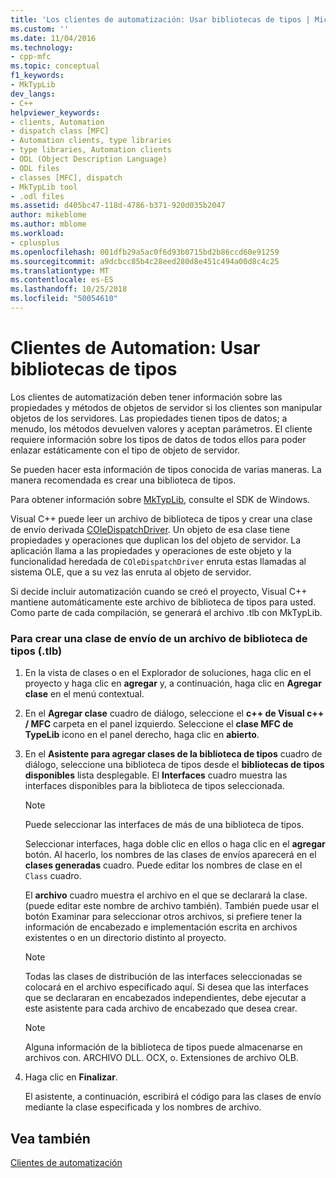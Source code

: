 ```yaml
---
title: 'Los clientes de automatización: Usar bibliotecas de tipos | Microsoft Docs'
ms.custom: ''
ms.date: 11/04/2016
ms.technology:
- cpp-mfc
ms.topic: conceptual
f1_keywords:
- MkTypLib
dev_langs:
- C++
helpviewer_keywords:
- clients, Automation
- dispatch class [MFC]
- Automation clients, type libraries
- type libraries, Automation clients
- ODL (Object Description Language)
- ODL files
- classes [MFC], dispatch
- MkTypLib tool
- .odl files
ms.assetid: d405bc47-118d-4786-b371-920d035b2047
author: mikeblome
ms.author: mblome
ms.workload:
- cplusplus
ms.openlocfilehash: 001dfb29a5ac0f6d93b0715bd2b86ccd60e91259
ms.sourcegitcommit: a9dcbcc85b4c28eed280d8e451c494a00d8c4c25
ms.translationtype: MT
ms.contentlocale: es-ES
ms.lasthandoff: 10/25/2018
ms.locfileid: "50054610"
---
```

# <a name="automation-clients-using-type-libraries"></a>Clientes de Automation: Usar bibliotecas de tipos

Los clientes de automatización deben tener información sobre las propiedades y métodos de objetos de servidor si los clientes son manipular objetos de los servidores. Las propiedades tienen tipos de datos; a menudo, los métodos devuelven valores y aceptan parámetros. El cliente requiere información sobre los tipos de datos de todos ellos para poder enlazar estáticamente con el tipo de objeto de servidor.

Se pueden hacer esta información de tipos conocida de varias maneras. La manera recomendada es crear una biblioteca de tipos.

Para obtener información sobre [MkTypLib](/windows/desktop/Midl/differences-between-midl-and-mktyplib), consulte el SDK de Windows.

Visual C++ puede leer un archivo de biblioteca de tipos y crear una clase de envío derivada [COleDispatchDriver](../mfc/reference/coledispatchdriver-class.md). Un objeto de esa clase tiene propiedades y operaciones que duplican los del objeto de servidor. La aplicación llama a las propiedades y operaciones de este objeto y la funcionalidad heredada de `COleDispatchDriver` enruta estas llamadas al sistema OLE, que a su vez las enruta al objeto de servidor.

Si decide incluir automatización cuando se creó el proyecto, Visual C++ mantiene automáticamente este archivo de biblioteca de tipos para usted. Como parte de cada compilación, se generará el archivo .tlb con MkTypLib.

### <a name="to-create-a-dispatch-class-from-a-type-library-tlb-file"></a>Para crear una clase de envío de un archivo de biblioteca de tipos (.tlb)

1. En la vista de clases o en el Explorador de soluciones, haga clic en el proyecto y haga clic en **agregar** y, a continuación, haga clic en **Agregar clase** en el menú contextual.

1. En el **Agregar clase** cuadro de diálogo, seleccione el **c++ de Visual c++ / MFC** carpeta en el panel izquierdo. Seleccione el **clase MFC de TypeLib** icono en el panel derecho, haga clic en **abierto**.

1. En el **Asistente para agregar clases de la biblioteca de tipos** cuadro de diálogo, seleccione una biblioteca de tipos desde el **bibliotecas de tipos disponibles** lista desplegable. El **Interfaces** cuadro muestra las interfaces disponibles para la biblioteca de tipos seleccionada.

    > [!NOTE]
    >  Puede seleccionar las interfaces de más de una biblioteca de tipos.

   Seleccionar interfaces, haga doble clic en ellos o haga clic en el **agregar** botón. Al hacerlo, los nombres de las clases de envíos aparecerá en el **clases generadas** cuadro. Puede editar los nombres de clase en el `Class` cuadro.

   El **archivo** cuadro muestra el archivo en el que se declarará la clase. (puede editar este nombre de archivo también). También puede usar el botón Examinar para seleccionar otros archivos, si prefiere tener la información de encabezado e implementación escrita en archivos existentes o en un directorio distinto al proyecto.

    > [!NOTE]
    >  Todas las clases de distribución de las interfaces seleccionadas se colocará en el archivo especificado aquí. Si desea que las interfaces que se declararan en encabezados independientes, debe ejecutar a este asistente para cada archivo de encabezado que desea crear.

    > [!NOTE]
    >  Alguna información de la biblioteca de tipos puede almacenarse en archivos con. ARCHIVO DLL. OCX, o. Extensiones de archivo OLB.

1. Haga clic en **Finalizar**.

   El asistente, a continuación, escribirá el código para las clases de envío mediante la clase especificada y los nombres de archivo.

## <a name="see-also"></a>Vea también

[Clientes de automatización](../mfc/automation-clients.md)

